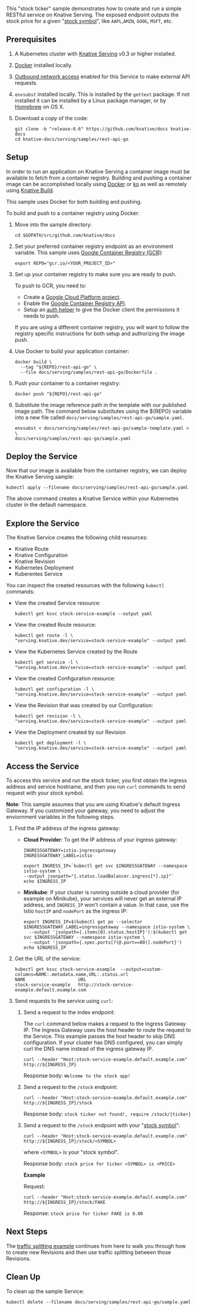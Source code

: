 This "stock ticker" sample demonstrates how to create and run a simple RESTful
service on Knative Serving. The exposed endpoint outputs the stock price for a
given "[stock symbol](https://www.marketwatch.com/tools/quotes/lookup.asp)",
like `AAPL`,`AMZN`, `GOOG`, `MSFT`, etc.

## Prerequisites

1. A Kubernetes cluster with [Knative Serving](../../../install/README.md) v0.3
   or higher installed.
1. [Docker](https://docs.docker.com/get-started/#prepare-your-docker-environment)
   installed locally.
1. [Outbound network access](../../outbound-network-access.md) enabled for this
   Service to make external API requests.
1. `envsubst` installed locally. This is installed by the `gettext` package. If
   not installed it can be installed by a Linux package manager, or by
   [Homebrew](https://brew.sh/) on OS X.
1. Download a copy of the code:

    ```shell
    git clone -b "release-0.6" https://github.com/knative/docs knative-docs
    cd knative-docs/serving/samples/rest-api-go
    ```

## Setup

In order to run an application on Knative Serving a container image must be
available to fetch from a container registry. Building and pushing a container
image can be accomplished locally using
[Docker](https://docs.docker.com/get-started) or
[ko](https://github.com/google/go-containerregistry/tree/master/cmd/ko) as well
as remotely using [Knative Build](../../../build).

This sample uses Docker for both building and pushing.

To build and push to a container registry using Docker:

1. Move into the sample directory:

    ```shell
    cd $GOPATH/src/github.com/knative/docs
    ```

2. Set your preferred container registry endpoint as an environment variable.
   This sample uses
   [Google Container Registry (GCR)](https://cloud.google.com/container-registry/):


    ```shell
    export REPO="gcr.io/<YOUR_PROJECT_ID>"
    ```

3. Set up your container registry to make sure you are ready to push.

    To push to GCR, you need to:

    - Create a
      [Google Cloud Platform project](https://cloud.google.com/resource-manager/docs/creating-managing-projects#creating_a_project).
    - Enable the
      [Google Container Registry API](https://console.cloud.google.com/apis/library/containerregistry.googleapis.com).
    - Setup an
      [auth helper](https://cloud.google.com/container-registry/docs/advanced-authentication#gcloud_as_a_docker_credential_helper)
      to give the Docker client the permissions it needs to push.

    If you are using a different container registry, you will want to follow the
    registry specific instructions for both setup and authorizing the image
    push.

4. Use Docker to build your application container:

    ```shell
    docker build \
      --tag "${REPO}/rest-api-go" \
      --file docs/serving/samples/rest-api-go/Dockerfile .
    ```

5. Push your container to a container registry:

    ```shell
    docker push "${REPO}/rest-api-go"
    ```

6. Substitute the image reference path in the template with our published image
   path. The command below substitutes using the \${REPO} variable into a new
   file called `docs/serving/samples/rest-api-go/sample.yaml`.

    ```shell
    envsubst < docs/serving/samples/rest-api-go/sample-template.yaml > \
    docs/serving/samples/rest-api-go/sample.yaml
    ```

## Deploy the Service

Now that our image is available from the container registry, we can deploy the
Knative Serving sample:

```shell
kubectl apply --filename docs/serving/samples/rest-api-go/sample.yaml
```

The above command creates a Knative Service within your Kubernetes cluster in
the default namespace.

## Explore the Service

The Knative Service creates the following child resources:

-   Knative Route
-   Knative Configuration
-   Knative Revision
-   Kubernetes Deployment
-   Kuberentes Service

You can inspect the created resources with the following `kubectl` commands:

-   View the created Service resource:

    ```shell
    kubectl get ksvc stock-service-example --output yaml
    ```

-   View the created Route resource:

    ```shell
    kubectl get route -l \
    "serving.knative.dev/service=stock-service-example" --output yaml
    ```

-   View the Kubernetes Service created by the Route

    ```shell
    kubectl get service -l \
    "serving.knative.dev/service=stock-service-example" --output yaml
    ```

-   View the created Configuration resource:

    ```shell
    kubectl get configuration -l \
    "serving.knative.dev/service=stock-service-example" --output yaml
    ```

-   View the Revision that was created by our Configuration:

    ```shell
    kubectl get revision -l \
    "serving.knative.dev/service=stock-service-example" --output yaml
    ```

-   View the Deployment created by our Revision

    ```shell
    kubectl get deployment -l \
    "serving.knative.dev/service=stock-service-example" --output yaml
    ```

## Access the Service

To access this service and run the stock ticker, you first obtain the ingress
address and service hostname, and then you run `curl` commands to send request
with your stock symbol.

**Note**: This sample assumes that you are using Knative's default Ingress
Gateway. If you customized your gateway, you need to adjust the enviornment
variables in the following steps.

1. Find the IP address of the ingress gateway:

    - **Cloud Provider**: To get the IP address of your ingress gateway:

        ```shell
        INGRESSGATEWAY=istio-ingressgateway
        INGRESSGATEWAY_LABEL=istio

        export INGRESS_IP=`kubectl get svc $INGRESSGATEWAY --namespace istio-system \
        --output jsonpath="{.status.loadBalancer.ingress[*].ip}"`
        echo $INGRESS_IP
        ```

    - **Minikube**: If your cluster is running outside a cloud provider (for
      example on Minikube), your services will never get an external IP address,
      and `INGRESS_IP` won't contain a value. In that case, use the Istio
      `hostIP` and `nodePort` as the ingress IP:

        ```shell
        export INGRESS_IP=$(kubectl get po --selector $INGRESSGATEWAY_LABEL=ingressgateway --namespace istio-system \
          --output 'jsonpath={.items[0].status.hostIP}'):$(kubectl get svc $INGRESSGATEWAY --namespace istio-system \
          --output 'jsonpath={.spec.ports[?(@.port==80)].nodePort}')
        echo $INGRESS_IP
        ```

2. Get the URL of the service:

    ```shell
    kubectl get ksvc stock-service-example  --output=custom-columns=NAME:.metadata.name,URL:.status.url
    NAME                    URL
    stock-service-example   http://stock-service-example.default.example.com
    ```

3. Send requests to the service using `curl`:

    1. Send a request to the index endpoint:

        The `curl` command below makes a request to the Ingress Gateway IP. The
        Ingress Gateway uses the host header to route the request to the
        Service. This example passes the host header to skip DNS configuration.
        If your cluster has DNS configured, you can simply curl the DNS name
        instead of the ingress gateway IP.

        ```shell
        curl --header "Host:stock-service-example.default.example.com" http://${INGRESS_IP}
        ```

        Response body: `Welcome to the stock app!`

    2. Send a request to the `/stock` endpoint:

        ```shell
        curl --header "Host:stock-service-example.default.example.com" http://${INGRESS_IP}/stock
        ```

        Response body: `stock ticker not found!, require /stock/{ticker}`

    3. Send a request to the `/stock` endpoint with your
       "[stock symbol](https://www.marketwatch.com/tools/quotes/lookup.asp)":

        ```shell
        curl --header "Host:stock-service-example.default.example.com" http://${INGRESS_IP}/stock/<SYMBOL>
        ```

        where `<SYMBOL>` is your "stock symbol".

        Response body: `stock price for ticker <SYMBOL> is <PRICE>`

        **Example**

        Request:

        ```shell
        curl --header "Host:stock-service-example.default.example.com" http://${INGRESS_IP}/stock/FAKE
        ```

        Response: `stock price for ticker FAKE is 0.00`

## Next Steps

The [traffic splitting example](../traffic-splitting/README.md) continues from
here to walk you through how to create new Revisions and then use traffic
splitting between those Revisions.

## Clean Up

To clean up the sample Service:

```shell
kubectl delete --filename docs/serving/samples/rest-api-go/sample.yaml
```
